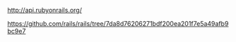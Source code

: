 http://api.rubyonrails.org/

https://github.com/rails/rails/tree/7da8d76206271bdf200ea201f7e5a49afb9bc9e7
